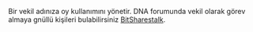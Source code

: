 Bir vekil adınıza oy kullanımını yönetir. DNA forumunda vekil olarak görev almaya gnüllü kişileri bulabilirsiniz  [BitSharestalk](https://bitsharestalk.org/index.php/board,75.0.html). 